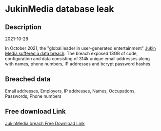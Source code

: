 # JukinMedia database leak

## Description

2021-10-28

In October 2021, the &quot;global leader in user-generated entertainment&quot; <a href="https://www.databreaches.net/jukin-media-hacked-and-data-dumped-while-company-claims-a-password-reset-is-required-due-to-a-security-upgrade/" target="_blank" rel="noopener">Jukin Media suffered a data breach</a>. The breach exposed 13GB of code, configuration and data consisting of 314k unique email addresses along with names, phone numbers, IP addresses and bcrypt password hashes.

## Breached data

Email addresses, Employers, IP addresses, Names, Occupations, Passwords, Phone numbers

## Free download Link

[JukinMedia breach Free Download Link](https://tinyurl.com/2b2k277t)
